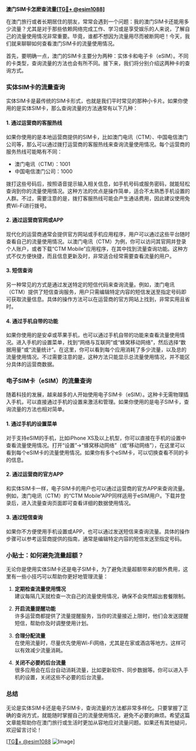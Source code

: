 **澳门SIM卡怎麽查流量[[TG💪+ @esim1088](https://t.me/s/esim1088)]**

在澳门旅行或者长期居住的朋友，常常会遇到一个问题：我的澳门SIM卡还能用多少流量？尤其是对于那些依赖网络完成工作、学习或是享受娱乐的人来说，了解自己的流量使用情况非常重要。毕竟，谁都不想因为流量用尽而被断网吧！今天，我们就来聊聊如何查看澳门SIM卡的流量使用情况。

首先，要明确一点，澳门的SIM卡主要分为两种：实体卡和电子卡（eSIM）。不同的卡类型，查询流量的方法也会有所不同。接下来，我们将分别介绍这两种卡的查询方式。

### 实体SIM卡的流量查询

实体SIM卡是最传统的SIM卡形式，也就是我们平时常见的那种小卡片。如果你使用的是实体SIM卡，那么查询流量的方法通常有以下几种：

#### 1. **通过运营商的客服热线**
   如果你使用的是本地运营商提供的SIM卡，比如澳门电讯（CTM）、中国电信澳门公司等，那么可以通过拨打运营商的客服热线来查询流量使用情况。每个运营商的服务热线可能略有不同：
   
   - 澳门电讯（CTM）：1001
   - 中国电信澳门公司：1000
   
   拨打这些号码后，按照语音提示输入相关信息，如手机号码或服务密码，就能轻松查询到你的流量使用情况。这种方法的优点是操作简单，适合不太熟悉手机设置的人群。不过，需要注意的是，拨打客服热线可能会产生通话费用，因此建议使用免费Wi-Fi进行拨号。

#### 2. **通过运营商官网或APP**
   现代化的运营商通常会提供官方网站或手机应用程序，用户可以通过这些平台随时查看自己的流量使用情况。以澳门电讯（CTM）为例，你可以访问其官网并登录个人账户，或者下载“CTM Mobile”应用程序，在其中找到流量查询功能。这种方式不仅方便快捷，而且信息更新及时，非常适合经常需要查看流量的用户。

#### 3. **短信查询**
   另一种常见的方式是通过发送特定的短信代码来查询流量。例如，澳门电讯（CTM）提供了短信查询服务，用户只需编辑特定内容的短信发送至指定号码即可获取流量信息。具体的操作方法可以在运营商的官方网站上找到，非常实用且省时。

#### 4. **通过手机自带的功能**
   如果你使用的是安卓或苹果手机，也可以通过手机自带的功能来查看流量使用情况。进入手机的设置菜单，找到“网络与互联网”或“蜂窝移动网络”，然后选择“数据用量”或“流量统计”。在这里，你可以看到每个应用消耗了多少流量，以及总的流量使用情况。不过需要注意的是，这种方法只能显示总流量使用情况，并不能区分具体的运营商数据。

### 电子SIM卡（eSIM）的流量查询

随着科技的发展，越来越多的人开始使用电子SIM卡（eSIM）。这种卡无需物理插入手机，可以直接通过手机的设置来激活和管理。如果你使用的是电子SIM卡，查询流量的方法也相对简单。

#### 1. **通过手机的设置菜单**
   对于支持eSIM的手机，比如iPhone XS及以上机型，你可以直接在手机的设置中查看流量使用情况。打开“设置”→“蜂窝移动网络”（或“移动网络”），在这里可以看到每个eSIM卡的流量使用情况。如果你有多个eSIM卡，可以切换查看不同的卡的信息。

#### 2. **通过运营商的官方APP**
   和实体SIM卡一样，电子SIM卡的用户也可以通过运营商的官方APP来查询流量。例如，澳门电讯（CTM）的“CTM Mobile”APP同样适用于eSIM用户。下载并登录后，进入流量查询页面即可查看详细的数据使用情况。

#### 3. **通过短信查询**
   如果你不方便使用手机设置或APP，也可以通过发送短信来查询流量。具体的操作步骤可以参考运营商提供的指南，通常是编辑特定内容的短信发送至指定号码。

### 小贴士：如何避免流量超额？

无论你是使用实体SIM卡还是电子SIM卡，为了避免流量超额带来的额外费用，这里有一些小技巧可以帮助你更好地管理流量：

1. **定期检查流量使用情况**  
   建议每隔几天就检查一次自己的流量使用情况，确保不会突然超出套餐限制。

2. **开启流量提醒功能**  
   许多运营商都提供了流量提醒服务，当你的流量接近上限时，他们会发送提醒短信，帮助你及时调整使用计划。

3. **合理分配流量**  
   在使用流量时，尽量优先使用Wi-Fi网络，尤其是在家或酒店等地方。这样可以有效减少流量消耗。

4. **关闭不必要的后台流量**  
   很多应用会在后台自动消耗流量，比如更新软件、同步数据等。你可以进入手机的设置，关闭这些不必要的后台流量。

### 总结

无论是实体SIM卡还是电子SIM卡，查询流量的方法都非常多样化。只要掌握了正确的查询方式，就能随时掌握自己的流量使用情况，避免不必要的麻烦。希望这篇文章能帮助你在澳门旅行或生活时更加从容地应对流量问题。如果还有其他疑问，欢迎留言讨论！

[[TG💪+ @esim1088](https://t.me/s/esim1088) ![Image](https://i.postimg.cc/4NQfJmqS/Snipaste-2025-05-13-00-14-12.png)]